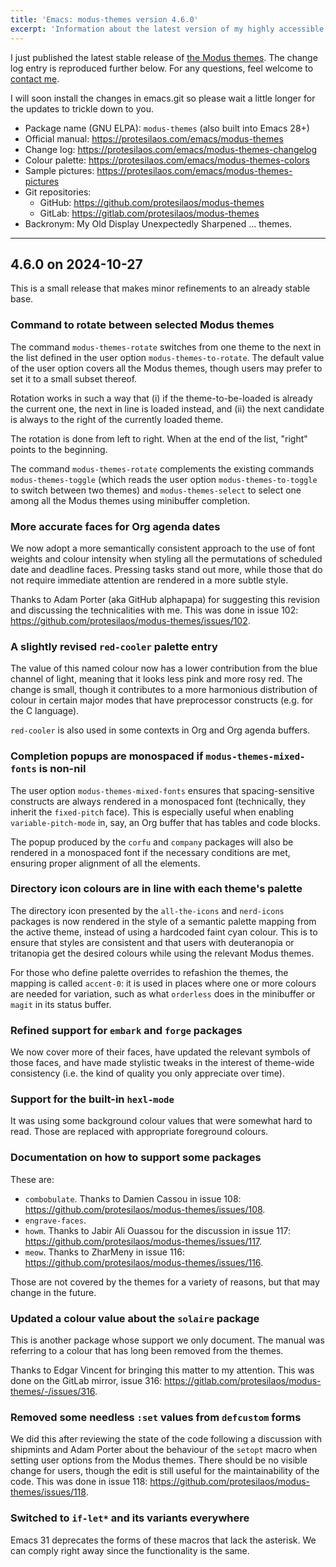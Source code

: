 ```yaml
---
title: 'Emacs: modus-themes version 4.6.0'
excerpt: 'Information about the latest version of my highly accessible themes for GNU Emacs.'
---
```


I just published the latest stable release of [the Modus
themes](https://protesilaos.com/emacs/modus-themes).  The change log
entry is reproduced further below.  For any questions, feel welcome to
[contact me](https://protesilaos.com/contact/).

I will soon install the changes in emacs.git so please wait a little
longer for the updates to trickle down to you.

+ Package name (GNU ELPA): `modus-themes` (also built into Emacs 28+)
+ Official manual: <https://protesilaos.com/emacs/modus-themes>
+ Change log: <https://protesilaos.com/emacs/modus-themes-changelog>
+ Colour palette: <https://protesilaos.com/emacs/modus-themes-colors>
+ Sample pictures: <https://protesilaos.com/emacs/modus-themes-pictures>
+ Git repositories:
  + GitHub: <https://github.com/protesilaos/modus-themes>
  + GitLab: <https://gitlab.com/protesilaos/modus-themes>
+ Backronym: My Old Display Unexpectedly Sharpened ... themes.

* * *


## 4.6.0 on 2024-10-27

This is a small release that makes minor refinements to an already
stable base.


### Command to rotate between selected Modus themes

The command `modus-themes-rotate` switches from one theme to the next
in the list defined in the user option `modus-themes-to-rotate`. The
default value of the user option covers all the Modus themes, though
users may prefer to set it to a small subset thereof.

Rotation works in such a way that (i) if the theme-to-be-loaded is
already the current one, the next in line is loaded instead, and (ii)
the next candidate is always to the right of the currently loaded
theme.

The rotation is done from left to right. When at the end of the list,
"right" points to the beginning.

The command `modus-themes-rotate` complements the existing commands
`modus-themes-toggle` (which reads the user option `modus-themes-to-toggle`
to switch between two themes) and `modus-themes-select` to select one
among all the Modus themes using minibuffer completion.


### More accurate faces for Org agenda dates

We now adopt a more semantically consistent approach to the use of
font weights and colour intensity when styling all the permutations of
scheduled date and deadline faces. Pressing tasks stand out more,
while those that do not require immediate attention are rendered in a
more subtle style.

Thanks to Adam Porter (aka GitHub alphapapa) for suggesting this
revision and discussing the technicalities with me. This was done in
issue 102: <https://github.com/protesilaos/modus-themes/issues/102>.


### A slightly revised `red-cooler` palette entry

The value of this named colour now has a lower contribution from the
blue channel of light, meaning that it looks less pink and more rosy
red. The change is small, though it contributes to a more harmonious
distribution of colour in certain major modes that have preprocessor
constructs (e.g. for the C language).

`red-cooler` is also used in some contexts in Org and Org agenda
buffers.


### Completion popups are monospaced if `modus-themes-mixed-fonts` is non-nil

The user option `modus-themes-mixed-fonts` ensures that
spacing-sensitive constructs are always rendered in a monospaced font
(technically, they inherit the `fixed-pitch` face). This is especially
useful when enabling `variable-pitch-mode` in, say, an Org buffer that
has tables and code blocks.

The popup produced by the `corfu` and `company` packages will also be
rendered in a monospaced font if the necessary conditions are met,
ensuring proper alignment of all the elements.


### Directory icon colours are in line with each theme's palette

The directory icon presented by the `all-the-icons` and `nerd-icons`
packages is now rendered in the style of a semantic palette mapping
from the active theme, instead of using a hardcoded faint cyan colour.
This is to ensure that styles are consistent and that users with
deuteranopia or tritanopia get the desired colours while using the
relevant Modus themes.

For those who define palette overrides to refashion the themes, the
mapping is called `accent-0`: it is used in places where one or more
colours are needed for variation, such as what `orderless` does in the
minibuffer or `magit` in its status buffer.


### Refined support for `embark` and `forge` packages

We now cover more of their faces, have updated the relevant symbols of
those faces, and have made stylistic tweaks in the interest of
theme-wide consistency (i.e. the kind of quality you only appreciate
over time).


### Support for the built-in `hexl-mode`

It was using some background colour values that were somewhat hard to
read. Those are replaced with appropriate foreground colours.


### Documentation on how to support some packages

These are:

-   `combobulate`. Thanks to Damien Cassou in issue 108: <https://github.com/protesilaos/modus-themes/issues/108>.
-   `engrave-faces`.
-   `howm`. Thanks to Jabir Ali Ouassou for the discussion in issue 117: <https://github.com/protesilaos/modus-themes/issues/117>.
-   `meow`. Thanks to ZharMeny in issue 116: <https://github.com/protesilaos/modus-themes/issues/116>.

Those are not covered by the themes for a variety of reasons, but that
may change in the future.


### Updated a colour value about the `solaire` package

This is another package whose support we only document. The manual was
referring to a colour that has long been removed from the themes.

Thanks to Edgar Vincent for bringing this matter to my attention. This
was done on the GitLab mirror, issue 316:
<https://gitlab.com/protesilaos/modus-themes/-/issues/316>.


### Removed some needless `:set` values from `defcustom` forms

We did this after reviewing the state of the code following a
discussion with shipmints and Adam Porter about the behaviour of the
`setopt` macro when setting user options from the Modus themes. There
should be no visible change for users, though the edit is still useful
for the maintainability of the code. This was done in issue 118:
<https://github.com/protesilaos/modus-themes/issues/118>.


### Switched to `if-let*` and its variants everywhere

Emacs 31 deprecates the forms of these macros that lack the asterisk.
We can comply right away since the functionality is the same.
